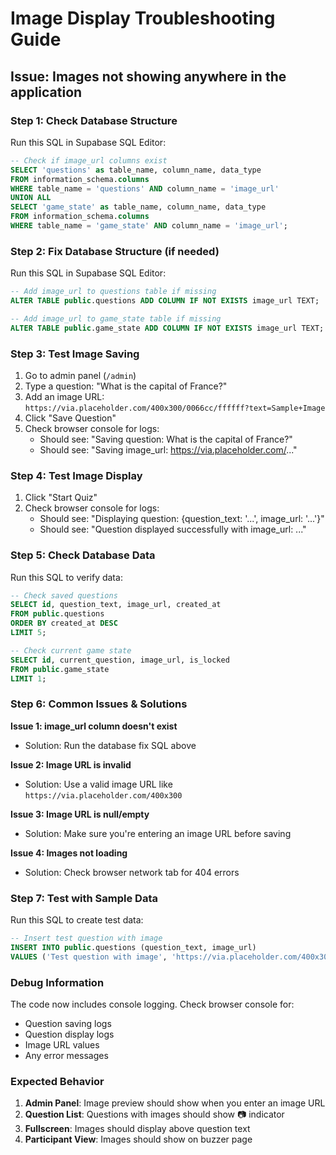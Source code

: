# Image Display Troubleshooting Guide

## Issue: Images not showing anywhere in the application

### Step 1: Check Database Structure
Run this SQL in Supabase SQL Editor:

```sql
-- Check if image_url columns exist
SELECT 'questions' as table_name, column_name, data_type 
FROM information_schema.columns 
WHERE table_name = 'questions' AND column_name = 'image_url'
UNION ALL
SELECT 'game_state' as table_name, column_name, data_type 
FROM information_schema.columns 
WHERE table_name = 'game_state' AND column_name = 'image_url';
```

### Step 2: Fix Database Structure (if needed)
Run this SQL in Supabase SQL Editor:

```sql
-- Add image_url to questions table if missing
ALTER TABLE public.questions ADD COLUMN IF NOT EXISTS image_url TEXT;

-- Add image_url to game_state table if missing  
ALTER TABLE public.game_state ADD COLUMN IF NOT EXISTS image_url TEXT;
```

### Step 3: Test Image Saving
1. Go to admin panel (`/admin`)
2. Type a question: "What is the capital of France?"
3. Add an image URL: `https://via.placeholder.com/400x300/0066cc/ffffff?text=Sample+Image`
4. Click "Save Question"
5. Check browser console for logs:
   - Should see: "Saving question: What is the capital of France?"
   - Should see: "Saving image_url: https://via.placeholder.com/..."

### Step 4: Test Image Display
1. Click "Start Quiz"
2. Check browser console for logs:
   - Should see: "Displaying question: {question_text: '...', image_url: '...'}"
   - Should see: "Question displayed successfully with image_url: ..."

### Step 5: Check Database Data
Run this SQL to verify data:

```sql
-- Check saved questions
SELECT id, question_text, image_url, created_at 
FROM public.questions 
ORDER BY created_at DESC 
LIMIT 5;

-- Check current game state
SELECT id, current_question, image_url, is_locked 
FROM public.game_state 
LIMIT 1;
```

### Step 6: Common Issues & Solutions

**Issue 1: image_url column doesn't exist**
- Solution: Run the database fix SQL above

**Issue 2: Image URL is invalid**
- Solution: Use a valid image URL like `https://via.placeholder.com/400x300`

**Issue 3: Image URL is null/empty**
- Solution: Make sure you're entering an image URL before saving

**Issue 4: Images not loading**
- Solution: Check browser network tab for 404 errors

### Step 7: Test with Sample Data
Run this SQL to create test data:

```sql
-- Insert test question with image
INSERT INTO public.questions (question_text, image_url) 
VALUES ('Test question with image', 'https://via.placeholder.com/400x300/0066cc/ffffff?text=Sample+Image');
```

### Debug Information
The code now includes console logging. Check browser console for:
- Question saving logs
- Question display logs
- Image URL values
- Any error messages

### Expected Behavior
1. **Admin Panel**: Image preview should show when you enter an image URL
2. **Question List**: Questions with images should show 📷 indicator
3. **Fullscreen**: Images should display above question text
4. **Participant View**: Images should show on buzzer page

